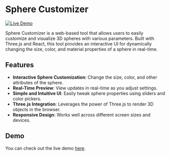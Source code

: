 # Sphere Customizer

[![Live Demo](https://sphere-customizer.vercel.app)](https://sphere-customizer.vercel.app)

Sphere Customizer is a web-based tool that allows users to easily customize and visualize 3D spheres with various parameters. Built with Three.js and React, this tool provides an interactive UI for dynamically changing the size, color, and material properties of a sphere in real-time.

## Features

- **Interactive Sphere Customization**: Change the size, color, and other attributes of the sphere.
- **Real-Time Preview**: View updates in real-time as you adjust settings.
- **Simple and Intuitive UI**: Easily tweak sphere properties using sliders and color pickers.
- **Three.js Integration**: Leverages the power of Three.js to render 3D objects in the browser.
- **Responsive Design**: Works well across different screen sizes and devices.

## Demo

You can check out the live demo [here](https://sphere-customizer.vercel.app).

